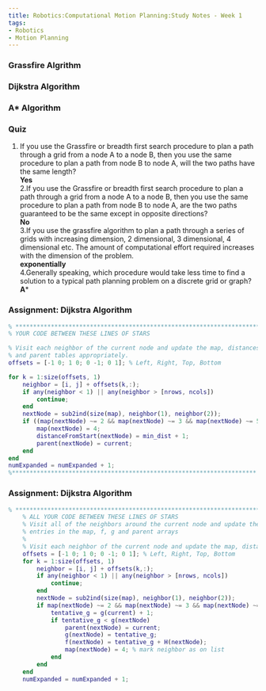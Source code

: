 ```yaml
---
title: Robotics:Computational Motion Planning:Study Notes - Week 1
tags: 
- Robotics
- Motion Planning
---
```


### Grassfire Algrithm

### Dijkstra Algorithm

### A* Algorithm
### Quiz
1. If you use the Grassfire or breadth first search procedure to plan a path through a grid from a node A to a node B, then you use the same procedure to plan a path from node B to node A, will the two paths have the same length?\
**Yes**\
2.If you use the Grassfire or breadth first search procedure to plan a path through a grid from a node A to a node B, then you use the same procedure to plan a path from node B to node A, are the two paths guaranteed to be the same except in opposite directions?\
**No**\
3.If you use the grassfire algorithm to plan a path through a series of grids with increasing dimension, 2 dimensional, 3 dimensional, 4 dimensional etc. The amount of computational effort required increases
with the dimension of the problem.\
**exponentially**\
4.Generally speaking, which procedure would take less time to find a solution to a typical path planning problem on a discrete grid or graph?\
**A***


### Assignment: Dijkstra Algorithm
```matlab
% ********************************************************************* 
% YOUR CODE BETWEEN THESE LINES OF STARS

% Visit each neighbor of the current node and update the map, distances
% and parent tables appropriately.
offsets = [-1 0; 1 0; 0 -1; 0 1]; % Left, Right, Top, Bottom

for k = 1:size(offsets, 1)
    neighbor = [i, j] + offsets(k,:);
    if any(neighbor < 1) || any(neighbor > [nrows, ncols])
        continue;
    end
    nextNode = sub2ind(size(map), neighbor(1), neighbor(2));
    if ((map(nextNode) ~= 2 && map(nextNode) ~= 3 && map(nextNode) ~= 5 && min_dist + 1 < distanceFromStart(nextNode)))
        map(nextNode) = 4;
        distanceFromStart(nextNode) = min_dist + 1;
        parent(nextNode) = current;
    end
end
numExpanded = numExpanded + 1;
%*********************************************************************
```


### Assignment: Dijkstra Algorithm
```matlab
% *********************************************************************
    % ALL YOUR CODE BETWEEN THESE LINES OF STARS
    % Visit all of the neighbors around the current node and update the
    % entries in the map, f, g and parent arrays
    %
    % Visit each neighbor of the current node and update the map, distances, and parent tables appropriately.
    offsets = [-1 0; 1 0; 0 -1; 0 1]; % Left, Right, Top, Bottom
    for k = 1:size(offsets, 1)
        neighbor = [i, j] + offsets(k,:);
        if any(neighbor < 1) || any(neighbor > [nrows, ncols])
            continue;
        end
        nextNode = sub2ind(size(map), neighbor(1), neighbor(2));
        if map(nextNode) ~= 2 && map(nextNode) ~= 3 && map(nextNode) ~= 5
            tentative_g = g(current) + 1;
            if tentative_g < g(nextNode)
                parent(nextNode) = current;
                g(nextNode) = tentative_g;
                f(nextNode) = tentative_g + H(nextNode);
                map(nextNode) = 4; % mark neighbor as on list
            end
        end
    end
    numExpanded = numExpanded + 1;
```